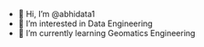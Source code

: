 - 👋 Hi, I’m @abhidata1
- 👀 I’m interested in Data Engineering
- 🌱 I’m currently learning Geomatics Engineering

<!---
abhidata1/abhidata1 is a ✨ special ✨ repository because its `README.md` (this file) appears on your GitHub profile.
You can click the Preview link to take a look at your changes.
--->
